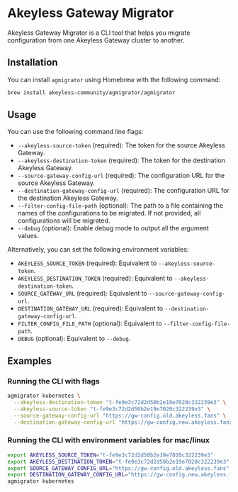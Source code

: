 # Akeyless Gateway Migrator

Akeyless Gateway Migrator is a CLI tool that helps you migrate configuration from one Akeyless Gateway cluster to another. 

## Installation

You can install `agmigrator` using Homebrew with the following command:

```bash
brew install akeyless-community/agmigrator/agmigrator
```

## Usage

You can use the following command line flags:

- `--akeyless-source-token` (required): The token for the source Akeyless Gateway.
- `--akeyless-destination-token` (required): The token for the destination Akeyless Gateway.
- `--source-gateway-config-url` (required): The configuration URL for the source Akeyless Gateway.
- `--destination-gateway-config-url` (required): The configuration URL for the destination Akeyless Gateway.
- `--filter-config-file-path` (optional): The path to a file containing the names of the configurations to be migrated. If not provided, all configurations will be migrated.
- `--debug` (optional): Enable debug mode to output all the argument values.

Alternatively, you can set the following environment variables:

- `AKEYLESS_SOURCE_TOKEN` (required): Equivalent to `--akeyless-source-token`.
- `AKEYLESS_DESTINATION_TOKEN` (required): Equivalent to `--akeyless-destination-token`.
- `SOURCE_GATEWAY_URL` (required): Equivalent to `--source-gateway-config-url`.
- `DESTINATION_GATEWAY_URL` (required): Equivalent to `--destination-gateway-config-url`.
- `FILTER_CONFIG_FILE_PATH` (optional): Equivalent to `--filter-config-file-path`.
- `DEBUG` (optional): Equivalent to `--debug`.

## Examples

### Running the CLI with flags

```bash
agmigrator kubernetes \
  --akeyless-destination-token "t-fe9e3c72d2d50b2e19e7020c322239e3" \
  --akeyless-source-token "t-fe9e3c72d2d50b2e19e7020c322239e3" \
  --source-gateway-config-url "https://gw-config.old.akeyless.fans" \
  --destination-gateway-config-url "https://gw-config.new.akeyless.fans"
```

### Running the CLI with environment variables for mac/linux

```bash
export AKEYLESS_SOURCE_TOKEN="t-fe9e3c72d2d50b2e19e7020c322239e3"
export AKEYLESS_DESTINATION_TOKEN="t-fe9e3c72d2d50b2e19e7020c322239e3"
export SOURCE_GATEWAY_CONFIG_URL="https://gw-config.old.akeyless.fans"
export DESTINATION_GATEWAY_CONFIG_URL="https://gw-config.new.akeyless.fans"
agmigrator kubernetes
```
